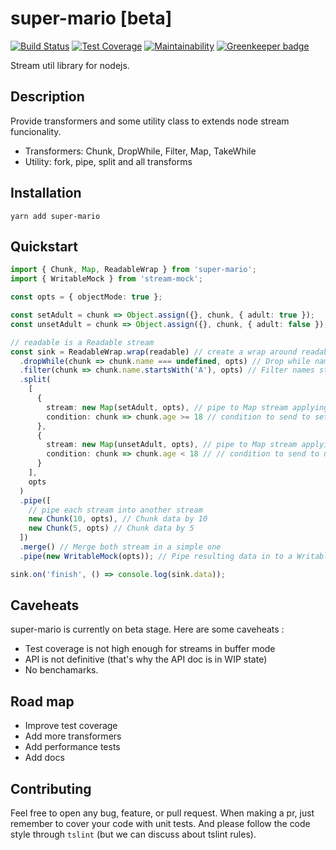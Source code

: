 # super-mario [beta]

[![Build Status](https://travis-ci.org/BastienAr/super-mario.svg?branch=master)](https://travis-ci.org/BastienAr/super-mario)
[![Test Coverage](https://api.codeclimate.com/v1/badges/8d3db4971f4a182d1d9a/test_coverage)](https://codeclimate.com/github/BastienAr/super-mario/test_coverage)
[![Maintainability](https://api.codeclimate.com/v1/badges/8d3db4971f4a182d1d9a/maintainability)](https://codeclimate.com/github/BastienAr/super-mario/maintainability)
[![Greenkeeper badge](https://badges.greenkeeper.io/BastienAr/super-mario.svg)](https://greenkeeper.io/)

Stream util library for nodejs.

## Description

Provide transformers and some utility class to extends node stream funcionality.

* Transformers: Chunk, DropWhile, Filter, Map, TakeWhile
* Utility: fork, pipe, split and all transforms

## Installation

```shell
yarn add super-mario
```

## Quickstart

```typescript
import { Chunk, Map, ReadableWrap } from 'super-mario';
import { WritableMock } from 'stream-mock';

const opts = { objectMode: true };

const setAdult = chunk => Object.assign({}, chunk, { adult: true });
const unsetAdult = chunk => Object.assign({}, chunk, { adult: false });

// readable is a Readable stream
const sink = ReadableWrap.wrap(readable) // create a wrap around readable
  .dropWhile(chunk => chunk.name === undefined, opts) // Drop while name is not defined
  .filter(chunk => chunk.name.startsWith('A'), opts) // Filter names starting with `A`
  .split(
    [
      {
        stream: new Map(setAdult, opts), // pipe to Map stream applying setAdult function to each chunk
        condition: chunk => chunk.age >= 18 // condition to send to setAdult mapper
      },
      {
        stream: new Map(unsetAdult, opts), // pipe to Map stream applying unsetAdult function to each chunk
        condition: chunk => chunk.age < 18 // // condition to send to unsetAdult mapper
      }
    ],
    opts
  )
  .pipe([
    // pipe each stream into another stream
    new Chunk(10, opts), // Chunk data by 10
    new Chunk(5, opts) // Chunk data by 5
  ])
  .merge() // Merge both stream in a simple one
  .pipe(new WritableMock(opts)); // Pipe resulting data in to a WritableMock

sink.on('finish', () => console.log(sink.data));
```

## Caveheats

super-mario is currently on beta stage. Here are some caveheats :

* Test coverage is not high enough for streams in buffer mode
* API is not definitive (that's why the API doc is in WIP state)
* No benchamarks.

## Road map

* Improve test coverage
* Add more transformers
* Add performance tests
* Add docs

## Contributing

Feel free to open any bug, feature, or pull request. When making a pr, just remember to cover your code with unit tests. And please follow the code style through `tslint` (but we can discuss about tslint rules).
